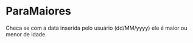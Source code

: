 # ParaMaiores
Checa se com a data inserida pelo usuário (dd/MM/yyyy) ele é maior ou menor de idade.
